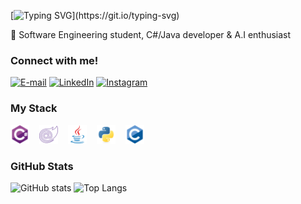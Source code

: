 [![Typing SVG](https://readme-typing-svg.demolab.com?font=Anton&size=25&duration=2000&pause=1000&width=435&lines=Ol%C3%A1%2C+me+chamo+Caio+Castro!;Sou+desenvolvedor+C%23+e+Java!)](https://git.io/typing-svg)

<p align="left">📌 Software Engineering student, C#/Java developer & A.I enthusiast</p>

<h3 align="left">Connect with me!</h3>

[![E-mail](https://img.shields.io/badge/-Email-000?style=for-the-badge&logo=microsoft-outlook&logoColor=FF0000&color:FFF)](mailto:caiocastromiranda@gmail.com)
[![LinkedIn](https://img.shields.io/badge/-LinkedIn-000?style=for-the-badge&logo=linkedin&logoColor=FF0000&color:FFF)](https://www.linkedin.com/in/caiocastromir/)
[![Instagram](https://img.shields.io/badge/-Instagram-000?style=for-the-badge&logo=instagram&logoColor=FF0000&color:FFF)](https://www.instagram.com/caiocastromiranda/)

<h3 align="left">My Stack</h3>

<div align="left">
  <img src="https://github.com/devicons/devicon/blob/master/icons/csharp/csharp-original.svg" height="30" alt="csharp logo" />
  <img width="8" />
  <img src="https://github.com/devicons/devicon/blob/master/icons/blazor/blazor-line.svg" height="30" alt="blazor logo" />
  <img width="8" />
  <img src="https://github.com/devicons/devicon/blob/master/icons/java/java-original.svg" height="30" alt="java logo" />
  <img width="8" />
  <img src="https://github.com/devicons/devicon/blob/master/icons/python/python-original.svg" height="30" alt="python logo" />
  <img width="8" />
  <img src="https://github.com/devicons/devicon/blob/master/icons/c/c-original.svg" height="30" alt="c logo" />
</div>

<h3>GitHub Stats</h3>

![GitHub stats](https://github-readme-stats.vercel.app/api?username=castromir&show_icons=true&theme=transparent)
![Top Langs](https://github-readme-stats.vercel.app/api/top-langs/?username=castromir&layout=donut&theme=transparent)
<br>

